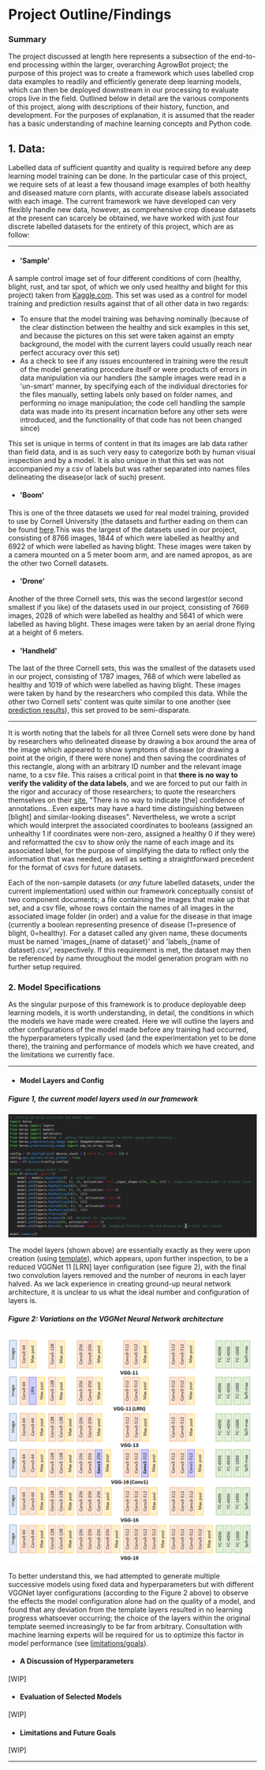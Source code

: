 # <a name="conclusions"></a> Project Outline/Findings

### Summary
The project discussed at length here represents a subsection of the end-to-end processing within the larger, overarching AgrowBot project; the purpose of this project was to create a framework which uses labelled crop data examples to readily and efficiently generate deep learning models, which can then be deployed downstream in our processing to evaluate crops live in the field. Outlined below in detail are the various components of this project, along with descriptions of their history, function, and development. For the purposes of explanation, it is assumed that the reader has a basic understanding of machine learning concepts and Python code.
## 1. Data:
Labelled data of sufficient quantity and quality is required before any deep learning model training can be done. In the particular case of this project, we require sets of at least a few thousand image examples of both healthy and diseased mature corn plants, with accurate disease labels associated with each image. The current framework we have developed can very flexibly handle new data, however, as comprehensive crop disease datasets at the present can scarcely be obtained, we have worked with just four discrete labelled datasets for the entirety of this project, which are as follow:

---
+ #### 'Sample' 
A sample control image set of four different conditions of corn (healthy, blight, rust, and tar spot, of which we only used healthy and blight for this project) taken from [Kaggle.com](https://www.kaggle.com/saroz014/plant-diseases). This set was used as a control for model training and prediction results against that of all other data in two regards:
* To ensure that the model training was behaving nominally (because of the clear distinction between the healthy and sick examples in this set, and because the pictures on this set were taken against an empty background, the model with the current layers could usually reach near perfect accuracy over this set)
* As a check to see if any issues encountered in training were the result of the model generating procedure itself or were products of errors in data manipulation via our handlers (the sample images were read in a 'un-smart' manner, by specifying each of the individual directories for the files manually, setting labels only based on folder names, and performing no image manipulation; the code cell handling the sample data was made into its present incarnation before any other sets were introduced, and the functionality of that code has not been changed since)

This set is unique in terms of content in that its images are lab data rather than field data, and is as such very easy to categorize both by human visual inspection and by a model. It is also unique in that this set was not accompanied my a csv of labels but was rather separated into names files delineating the disease(or lack of such) present.
+ #### 'Boom'
This is one of the three datasets we used for real model training, provided to use by Cornell University (the datasets and further eading on them can be found [here](https://www.ncbi.nlm.nih.gov/pmc/articles/PMC6030791/).This was the largest of the datasets used in our project, consisting of 8766 images, 1844 of which were labelled as healthy and 6922 of which were labelled as having blight. These images were taken by a camera mounted on a 5 meter boom arm, and are named apropos, as are the other two Cornell datasets. 
+ #### 'Drone'  
Another of the three Cornell sets, this was the second largest(or second smallest if you like) of the datasets used in our project, consisting of 7669 images, 2028 of which were labelled as healthy and 5641 of which were labelled as having blight. These images were taken by an aerial drone flying at a height of 6 meters.
+ #### 'Handheld'
The last of the three Cornell sets, this was the smallest of the datasets used in our project, consisting of 1787 images, 768 of which were labelled as healthy and 1019 of which were labelled as having blight. These images were taken by hand by the researchers who compiled this data. While the other two Cornell sets' content was quite similar to one another (see [prediction results](#Thisreferencedoesntexistyet)), this set proved to be semi-disparate.

---
It is worth noting that the labels for all three Cornell sets were done by hand by researchers who delineated disease by drawing a box around the area of the image which appeared to show symptoms of disease (or drawing a point at the origin, if there were none) and then saving the coordinates of this rectangle, along with an arbitrary ID number and the relevant image name, to a csv file. This raises a critical point in that **there is no way to verify the validity of the data labels**, and we are forced to put our faith in the rigor and accuracy of those researchers; to quote the researchers themselves on their [site](https://www.ncbi.nlm.nih.gov/pmc/articles/PMC6030791/), "There is no way to indicate [the] confidence of annotations...Even experts may have a hard time distinguishing between [blight] and similar-looking diseases". Nevertheless, we wrote a script which would interpret the associated coordinates to booleans (assigned an unhealthy 1 if coordinates were non-zero, assigned a healthy 0 if they were) and reformatted the csv to show only the name of each image and its associated label, for the purpose of simplifying the data to reflect only the information that was needed, as well as setting a straightforward precedent for the format of csvs for future datasets.

Each of the non-sample datasets (or *any* future labelled datasets, under the current implementation) used within our framework conceptually consist of two component documents; a file containing the images that make up that set, and a csv file, whose rows contain the names of all images in the associated image folder (in order) and a value for the disease in that image (currently a boolean representing presence of disease (1=presence of blight, 0=healthy). For a dataset called any given name, these documents must be named 'images_{name of dataset}' and 'labels_{name of dataset}.csv', respectively. If this requirement is met, the dataset may then be referenced by name throughout the model generation program with no further setup required.


### 2. Model Specifications
As the singular purpose of this framework is to produce deployable deep learning models, it is worth understanding, in detail, the conditions in which the models we have made were created. Here we will outline the layers and other configurations of the model made before any training had occurred, the hyperparameters typically used (and the experimentation yet to be done there), the training and performance of models which we have created, and the limitations we currently face.

---
+ #### Model Layers and Config
##### Figure 1, the current model layers used in our framework
![](https://github.com/etv-america/keras-corn/blob/master/Project%20Writeups/Report%20Pictures/Model_layers.png)

The model layers (shown above) are essentially exactly as they were upon creation (using [template](must-find-link!)), which appears, upon further inspection, to be a reduced VGGNet 11 [LRN] layer configuration (see figure 2), with the final two convolution layers removed and the number of neurons in each layer halved. As we lack experience in creating ground-up neural network architecture, it is unclear to us what the ideal number and configuration of layers is. 
##### Figure 2: Variations on the VGGNet Neural Network architecture
![](https://github.com/etv-america/keras-corn/blob/master/Project%20Writeups/Report%20Pictures/VGGnet_model_types.png)

To better understand this, we had attempted to generate multiple successive models using fixed data and hyperparameters but with different VGGNet layer configurations (according to the Figure 2 above) to observe the effects the model configuration alone had on the quality of a model, and found that any deviation from the template layers resulted in no learning progress whatsoever occurring; the choice of the layers within the original template seemed increasingly to be far from arbitrary. Consultation with machine learning experts will be required for us to optimize this factor in model performance (see [limitations/goals](#section-not-yet-completed)).
+ #### A Discussion of Hyperparameters
[WIP]
+ #### Evaluation of Selected Models
[WIP]
+ #### Limitations and Future Goals 
[WIP]

---
